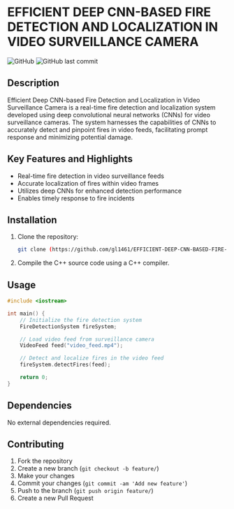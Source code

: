 # EFFICIENT DEEP CNN-BASED FIRE DETECTION AND LOCALIZATION IN VIDEO SURVEILLANCE CAMERA

![GitHub]((https://github.com/gl1461/EFFICIENT-DEEP-CNN-BASED-FIRE-DETECTION-AND-LOCALIZATION-IN-VIDEO-SURVEILLANCE-CAMERA.git))
![GitHub last commit]((https://github.com/gl1461/EFFICIENT-DEEP-CNN-BASED-FIRE-DETECTION-AND-LOCALIZATION-IN-VIDEO-SURVEILLANCE-CAMERA.git))

## Description
Efficient Deep CNN-based Fire Detection and Localization in Video Surveillance Camera is a real-time fire detection and localization system developed using deep convolutional neural networks (CNNs) for video surveillance cameras. The system harnesses the capabilities of CNNs to accurately detect and pinpoint fires in video feeds, facilitating prompt response and minimizing potential damage.

## Key Features and Highlights
- Real-time fire detection in video surveillance feeds
- Accurate localization of fires within video frames
- Utilizes deep CNNs for enhanced detection performance
- Enables timely response to fire incidents

## Installation
1. Clone the repository:
   ```bash
   git clone (https://github.com/gl1461/EFFICIENT-DEEP-CNN-BASED-FIRE-DETECTION-AND-LOCALIZATION-IN-VIDEO-SURVEILLANCE-CAMERA.git)
   ```
2. Compile the C++ source code using a C++ compiler.

## Usage
```cpp
#include <iostream>

int main() {
    // Initialize the fire detection system
    FireDetectionSystem fireSystem;

    // Load video feed from surveillance camera
    VideoFeed feed("video_feed.mp4");

    // Detect and localize fires in the video feed
    fireSystem.detectFires(feed);

    return 0;
}
```

## Dependencies
No external dependencies required.

## Contributing
1. Fork the repository
2. Create a new branch (`git checkout -b feature/`)
3. Make your changes
4. Commit your changes (`git commit -am 'Add new feature'`)
5. Push to the branch (`git push origin feature/`)
6. Create a new Pull Request


